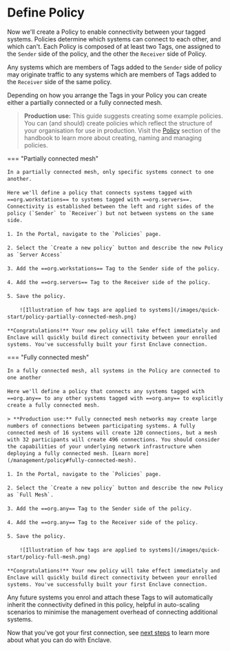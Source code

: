 # Define Policy

Now we'll create a Policy to enable connectivity between your tagged systems. Policies determine which systems can connect to each other, and which can't. Each Policy is composed of at least two Tags, one assigned to the `Sender` side of the policy, and the other the `Receiver` side of Policy.

Any systems which are members of Tags added to the `Sender` side of policy may originate traffic to any systems which are members of Tags added to the `Receiver` side of the same policy.

Depending on how you arrange the Tags in your Policy you can create either a partially connected or a fully connected mesh.

> **Production use:** This guide suggests creating some example policies. You can (and should) create policies which reflect the structure of your organisation for use in production. Visit the [Policy](/management/policy#naming) section of the handbook to learn more about creating, naming and managing policies.

=== "Partially connected mesh"

    In a partially connected mesh, only specific systems connect to one another.

    Here we'll define a policy that connects systems tagged with ==org.workstations== to systems tagged with ==org.servers==. Connectivity is established between the left and right sides of the policy (`Sender` to `Receiver`) but not between systems on the same side.

    1. In the Portal, navigate to the `Policies` page.

    2. Select the `Create a new policy` button and describe the new Policy as `Server Access`

    3. Add the ==org.workstations== Tag to the Sender side of the policy.

    4. Add the ==org.servers== Tag to the Receiver side of the policy.

    5. Save the policy.
    
        ![Illustration of how tags are applied to systems](/images/quick-start/policy-partially-connected-mesh.png)

    **Congratulations!** Your new policy will take effect immediately and Enclave will quickly build direct connectivity between your enrolled systems. You've successfully built your first Enclave connection.

=== "Fully connected mesh"

    In a fully connected mesh, all systems in the Policy are connected to one another

    Here we'll define a policy that connects any systems tagged with ==org.any== to any other systems tagged with ==org.any== to explicitly create a fully connected mesh.

    > **Production use:** Fully connected mesh networks may create large numbers of connections between participating systems. A fully connected mesh of 16 systems will create 120 connections, but a mesh with 32 participants will create 496 connections. You should consider the capabilities of your underlying network infrastructure when deploying a fully connected mesh. [Learn more](/management/policy#fully-connected-mesh).
    
    1. In the Portal, navigate to the `Policies` page.
    
    2. Select the `Create a new policy` button and describe the new Policy as `Full Mesh`.

    3. Add the ==org.any== Tag to the Sender side of the policy.
   
    4. Add the ==org.any== Tag to the Receiver side of the policy.
    
    5. Save the policy.

        ![Illustration of how tags are applied to systems](/images/quick-start/policy-full-mesh.png)

    **Congratulations!** Your new policy will take effect immediately and Enclave will quickly build direct connectivity between your enrolled systems. You've successfully built your first Enclave connection.

Any future systems you enrol and attach these Tags to will automatically inherit the connectivity defined in this policy, helpful in auto-scaling scenarios to minimise the management overhead of connecting additional systems.

Now that you've got your first connection, see [next steps](/getting-started/next-steps) to learn more about what you can do with Enclave.